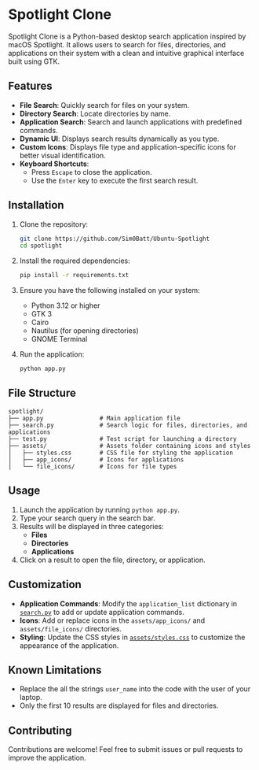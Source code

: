# Spotlight Clone

Spotlight Clone is a Python-based desktop search application inspired by macOS Spotlight. It allows users to search for files, directories, and applications on their system with a clean and intuitive graphical interface built using GTK.

## Features

- **File Search**: Quickly search for files on your system.
- **Directory Search**: Locate directories by name.
- **Application Search**: Search and launch applications with predefined commands.
- **Dynamic UI**: Displays search results dynamically as you type.
- **Custom Icons**: Displays file type and application-specific icons for better visual identification.
- **Keyboard Shortcuts**: 
  - Press `Escape` to close the application.
  - Use the `Enter` key to execute the first search result.

## Installation

1. Clone the repository:
   ```bash
   git clone https://github.com/Sim0Batt/Ubuntu-Spotlight
   cd spotlight
   ```

2. Install the required dependencies:
   ```bash
   pip install -r requirements.txt
   ```

3. Ensure you have the following installed on your system:
   - Python 3.12 or higher
   - GTK 3
   - Cairo
   - Nautilus (for opening directories)
   - GNOME Terminal

4. Run the application:
   ```bash
   python app.py
   ```

## File Structure

```
spotlight/
├── app.py                # Main application file
├── search.py             # Search logic for files, directories, and applications
├── test.py               # Test script for launching a directory
├── assets/               # Assets folder containing icons and styles
│   ├── styles.css        # CSS file for styling the application
│   ├── app_icons/        # Icons for applications
│   └── file_icons/       # Icons for file types
```

## Usage

1. Launch the application by running `python app.py`.
2. Type your search query in the search bar.
3. Results will be displayed in three categories:
   - **Files**
   - **Directories**
   - **Applications**
4. Click on a result to open the file, directory, or application.

## Customization

- **Application Commands**: Modify the `application_list` dictionary in [`search.py`](search.py) to add or update application commands.
- **Icons**: Add or replace icons in the `assets/app_icons/` and `assets/file_icons/` directories.
- **Styling**: Update the CSS styles in [`assets/styles.css`](assets/styles.css) to customize the appearance of the application.

## Known Limitations

- Replace the all the strings `user_name` into the code with the user of your laptop.
- Only the first 10 results are displayed for files and directories.

## Contributing

Contributions are welcome! Feel free to submit issues or pull requests to improve the application.
